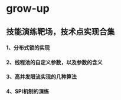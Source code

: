 # grow-up
## 技能演练靶场，技术点实现合集
#### 1、分布式锁的实现
#### 2、线程池的自定义参数，以及参数的含义
#### 3、高并发限流实现的几种算法
#### 4、SPI机制的演练
